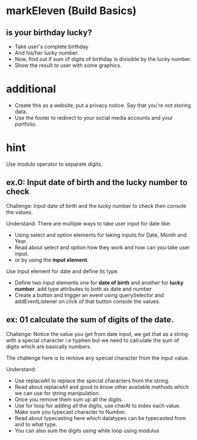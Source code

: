# markEleven (Build Basics)
## is your birthday lucky?
- Take user's complete birthday
- And his/her lucky number.
- Now, find out if sum of digits of birthday is divisible by the lucky number.
- Show the result to user with some graphics.

# additional
- Create this as a website, put a privacy notice. Say that you're not storing data.
- Use the footer to redirect to your social media accounts and your portfolio.

# hint
Use modulo operator to separate digits.

## ex.0: Input date of birth and the lucky number to check
Challenge:
Input date of birth and the lucky number to check then console the values.

Understand:
There are multiple ways to take user input for date like:

- Using select and option elements for taking inputs for Date, Month and Year.
- Read about select and option how they work and how can you take user input.
- or by using the **input element**.

Use Input element for date and define its type.

- Define two input elements one for **date of birth** and another for **lucky number**.
add type attributes to both as date and number
- Create a button and trigger an event using querySelector and addEventListener on click of that button console the values.

## ex: 01 calculate the sum of digits of the date.
Challenge:
Notice the value you get from date input, we get that as a string with a special character i.e hyphen but we need to calculate the sum of digits which are basically numbers.

The challenge here is to remove any special character from the input value.

Understand:
- Use replaceAll to replace the special characters from the string.
- Read about replaceAll and good to know other available methods which we can use for string manipulation.
- Once you remove them sum up all the digits.
- Use for loop for adding all the digits, use charAt to index each value. Make sure you typecast character to Number.
- Read about typecasting here which datatypes can be typecasted from and to what type.
- You can also sum the digits using while loop using modulus
